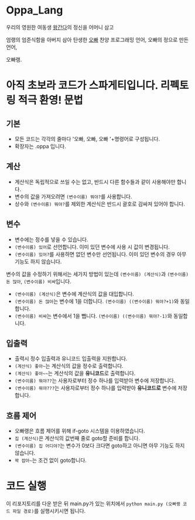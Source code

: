 # Oppa_Lang
우리의 영원한 여동생 [왕간다](https://www.youtube.com/@run0914)의 정신을 어머니 삼고

엄랭의 엄준식함을 아버지 삼아 탄생한 [오빠](https://www.youtube.com/shorts/KXXCsRG5WAA) 찬양 프로그래밍 언어, 오빠의 정으로 만든 언어,

오빠랭.

아직 초보라 코드가 스파게티입니다.
리펙토링 적극 환영!
문법
=============

기본
-------------
* 모든 코드는 각각의 줄마다 '오빠, 오빠, 오빠 '+명령어로 구성됩니다.
* 확장자는 .oppa 입니다.

계산
-------------
* 계산식은 독립적으로 쓰일 수는 없고, 반드시 다른 함수들과 같이 사용해야만 합니다.
* 변수의 값을 가져오려면 `(변수이름) 뭐야?`를 사용합니다.
* 상수와 `(변수이름) 뭐야?`를 제외한 계산식은 반드시 괄호로 감싸져 있어야 합니다.

변수
-------------
* 변수에는 정수를 넣을 수 있습니다.
* `(변수이름) 있어`로 선언합니다. 이미 있던 변수에 사용 시 값이 변경됩니다.
* `(변수이름) 있어?`를 사용하면 없던 변수만 선언됩니다. 이미 있던 변수의 경우 아무 기능도 하지 않습니다.

변수의 값을 수정하기 위해서는 세가지 방법이 있는데 `(변수이름) (계산식)`과 `(변수이름) 돈 많아`, `(변수이름) 비싸`입니다.
* `(변수이름) (계산식)`은 변수에 계산식의 값을 대입합니다.
* `(변수이름) 돈 많아`는 변수에 1을 더합니다. `(변수이름) ((변수이름) 뭐야?+1)`와 동일합니다.
* `(변수이름) 비싸`는 변수에서 1을 뺍니다. `(변수이름) ((변수이름) 뭐야?-1)`와 동일합니다.

입출력
-------------
* 출력시 정수 입출력과 유니코드 입출력을 지원합니다.
* `(계산식) 좋아~`는 계산식의 값을 정수로 출력합니다.
* `(계산식) 좋아~~`는 계산식의 값을 **유니코드**로 출력합니다.
* `(변수이름) 뭐야??`는 사용자로부터 정수 하나를 입력받아 변수에 저장합니다.
* `(변수이름) 뭐야???`는 사용자로부터 정수 하나를 입력받아 **유니코드로** 변수에 저장합니다.

흐름 제어
------------
* 오빠랭은 흐름 제어를 위해 if-goto 시스템을 이용하였습니다.
* `집 (계산식)`은 계산식의 값번째 줄로 goto할 준비를 합니다.
* `(변수이름) 집 어디야?`는 변수가 0보다 크다면 goto하고 아니면 아무 기능도 하지 않습니다.
* `꽉 잡아~`는 조건 없이 goto합니다.

# 코드 실행
이 리포지토리를 다운 받은 뒤 main.py가 있는 위치에서 `python main.py (오빠랭 코드 파일 경로)`를 실행시키시면 됩니다.
